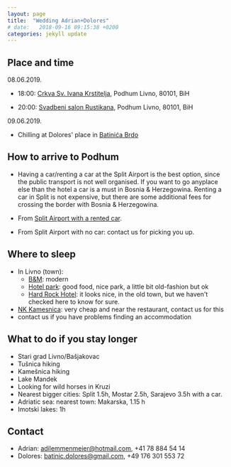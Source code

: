 ```yaml
---
layout: page
title:  "Wedding Adrian+Dolores"
# date:   2018-09-16 09:15:38 +0200
categories: jekyll update
---
```

<!--permalink: /jekyll/update/2018/09/08/wedding.html-->
<!--https://jekyllrb.com/docs/frontmatter/-->

Place and time
---------------------

08.06.2019.

* 18:00: [Crkva Sv. Ivana Krstitelja](https://goo.gl/maps/peU1WGbiJ9A2), Podhum Livno, 80101, BiH

* 20:00: [Svadbeni salon Rustikana](https://www.facebook.com/pg/Rustikana-Svadbeni-Salon-151493608260287/about/?ref=page_internal), Podhum Livno, 80101, BiH

09.06.2019.

* Chilling at Dolores' place in [Batinića Brdo](https://goo.gl/maps/wY7uqdbcUWA2)

How to arrive to Podhum
---------------------

* Having a car/renting a car at the Split Airport is the best option, since the public transport is not well organised. If you want to go anyplace else than the hotel a car is a must in Bosnia & Herzegowina.
Renting a car in Split is not expensive, but there are some additional fees for crossing the border with Bosnia & Herzegowina.

* From [Split Airport with a rented car](https://goo.gl/maps/a4NuYBwwwAp).

* From Split Airport with no car: contact us for picking you up.


Where to sleep
---------------------

* In Livno (town):
	* [B&M](https://www.booking.com/hotel/ba/b-m-livno.en-gb.html?aid=389184;label=metagha-link-mapresultsDE-hotel-2405203_dev-desktop_los-1_bw-17_dow-Tuesday_defdate-1_room-0_lang-en_curr-EUR_gstadt-2_rateid-0_aud-102523974_cid-67;sid=385b6669b77ac3210ae5d051a33fa41c;all_sr_blocks=240520301_102247697_0_1_0;checkin=2018-09-25;checkout=2018-09-26;dest_id=-87179;dest_type=city;dist=0;group_adults=2;hapos=1;highlighted_blocks=240520301_102247697_0_1_0;hpos=1;room1=A%2CA;sb_price_type=total;srepoch=1536415085;srfid=741201b973af4ac9ec3924df7d2e1864c8cdedeeX1;srpvid=e5686236cb930254;type=total;ucfs=1&#hotelTmpl): modern
	* [Hotel park](https://www.booking.com/hotel/ba/park-livno.en-gb.html?aid=389184&label=metagha-link-mapresultsDE-hotel-2405203_dev-desktop_los-1_bw-17_dow-Tuesday_defdate-1_room-0_lang-en_curr-EUR_gstadt-2_rateid-0_aud-102523974_cid-67&sid=385b6669b77ac3210ae5d051a33fa41c&checkin=2018-09-25&checkout=2018-09-26&ucfs=1&srpvid=7a62624f83980088&srepoch=1536415136&highlighted_blocks=38083504_112503334_0_1_0&all_sr_blocks=38083504_112503334_0_1_0&room1=A,A&hpos=2&hapos=2&dest_type=city&dest_id=-87179&srfid=083f09458ea628c4fc9a2deca9ad5fd6e4b52fabX2&from=searchresults;highlight_room=#hotelTmpl): good food, nice park, a little bit old-fashion but ok
	* [Hard Rock Hotel](https://www.booking.com/hotel/ba/hard-rock-rooms-for-two.en-gb.html?aid=389184&label=metagha-link-mapresultsDE-hotel-2405203_dev-desktop_los-1_bw-17_dow-Tuesday_defdate-1_room-0_lang-en_curr-EUR_gstadt-2_rateid-0_aud-102523974_cid-67&sid=385b6669b77ac3210ae5d051a33fa41c&checkin=2018-09-25&checkout=2018-09-26&ucfs=1&srpvid=0f57625af9d000d4&srepoch=1536415157&highlighted_blocks=331601802_117238032_2_0_0&all_sr_blocks=331601802_117238032_2_0_0&room1=A,A&hpos=4&hapos=4&dest_type=city&dest_id=-87179&srfid=014e960999d81ce3adae730eda5f834905af7ddcX4&from=searchresults;from_hc_img=1#hotelTmpl): it looks nice, in the old town, but we haven't checked here to know for sure.
* [NK Kamesnica](https://www.facebook.com/nkKamesnicaPodhum/): very cheap and near the restaurant, contact us for this
* contact us if you have problems finding an accommodation

What to do if you stay longer
---------------------

* Stari grad Livno/Bašjakovac
* Tušnica hiking
* Kamešnica hiking
* Lake Mandek
* Looking for wild horses in Kruzi
* Nearest bigger cities: Split 1.5h, Mostar 2.5h, Sarajevo 3.5h with a car.
* Adriatic sea: nearest town: Makarska, 1.15 h
* Imotski lakes: 1h

Contact
---------------------

* Adrian: [adilemmenmeier@hotmail.com](mailto:adilemmenmeier@hotmail.com), +41 78 884 54 14
* Dolores: [batinic.dolores@gmail.com](mailto:batinic.dolores@gmail.com), +49 176 301 553 72

